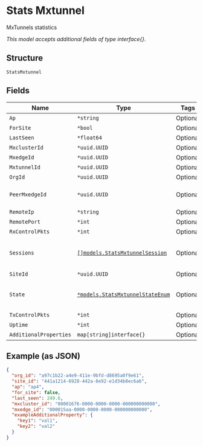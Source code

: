 
# Stats Mxtunnel

MxTunnels statistics

*This model accepts additional fields of type interface{}.*

## Structure

`StatsMxtunnel`

## Fields

| Name | Type | Tags | Description |
|  --- | --- | --- | --- |
| `Ap` | `*string` | Optional | - |
| `ForSite` | `*bool` | Optional | - |
| `LastSeen` | `*float64` | Optional | - |
| `MxclusterId` | `*uuid.UUID` | Optional | - |
| `MxedgeId` | `*uuid.UUID` | Optional | - |
| `MxtunnelId` | `*uuid.UUID` | Optional | - |
| `OrgId` | `*uuid.UUID` | Optional | - |
| `PeerMxedgeId` | `*uuid.UUID` | Optional | MxEdge ID of the peer(mist edge to mist edge tunnel) |
| `RemoteIp` | `*string` | Optional | - |
| `RemotePort` | `*int` | Optional | - |
| `RxControlPkts` | `*int` | Optional | - |
| `Sessions` | [`[]models.StatsMxtunnelSession`](../../doc/models/stats-mxtunnel-session.md) | Optional | list of sessions<br>**Constraints**: *Minimum Items*: `1`, *Unique Items Required* |
| `SiteId` | `*uuid.UUID` | Optional | - |
| `State` | [`*models.StatsMxtunnelStateEnum`](../../doc/models/stats-mxtunnel-state-enum.md) | Optional | enum: `established`, `established_with_session`, `idle`, `wait-ctrl-conn`, `wait-ctrl-reply` |
| `TxControlPkts` | `*int` | Optional | - |
| `Uptime` | `*int` | Optional | - |
| `AdditionalProperties` | `map[string]interface{}` | Optional | - |

## Example (as JSON)

```json
{
  "org_id": "a97c1b22-a4e9-411e-9bfd-d8695a0f9e61",
  "site_id": "441a1214-6928-442a-8e92-e1d34b8ec6a6",
  "ap": "ap4",
  "for_site": false,
  "last_seen": 249.6,
  "mxcluster_id": "00001676-0000-0000-0000-000000000000",
  "mxedge_id": "000015aa-0000-0000-0000-000000000000",
  "exampleAdditionalProperty": {
    "key1": "val1",
    "key2": "val2"
  }
}
```


